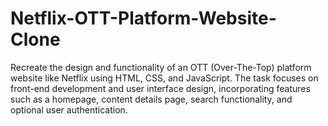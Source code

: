 # Netflix-OTT-Platform-Website-Clone
Recreate the design and functionality of an OTT (Over-The-Top) platform website like Netflix using HTML, CSS, and JavaScript. The task focuses on front-end development and user interface design, incorporating features such as a homepage, content details page, search functionality, and optional user authentication.
